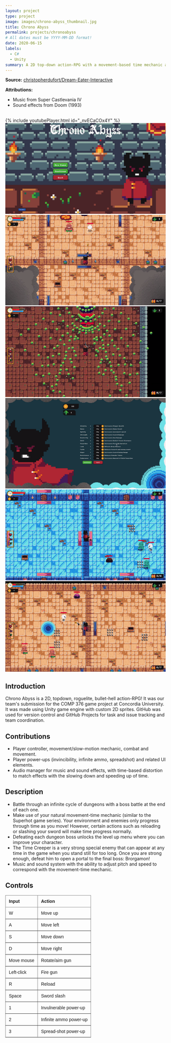 ```yaml
---
layout: project
type: project
image: images/chrono-abyss_thumbnail.jpg
title: Chrono Abyss
permalink: projects/chronoabyss
# All dates must be YYYY-MM-DD format!
date: 2020-06-15
labels:
  - C#
  - Unity
summary: A 2D top-down action-RPG with a movement-based time mechanic and endless dungeons.
---
```

**Source:** <a href="https://github.com/christopherdufort/Dream-Eater-Interactive"><i class="large github icon"></i>christopherdufort/Dream-Eater-Interactive</a>  

**Attributions:**
- Music from Super Castlevania IV
- Sound effects from Doom (1993)

<br>
{% include youtubePlayer.html id="_nvECaCOx4Y" %}  
<br>

<div class="ui medium rounded images">
  <img class="ui image" src="../images/chrono/chrono1.png">
  <img class="ui image" src="../images/chrono/chrono2.png">
  <img class="ui image" src="../images/chrono/chrono3.png">
  <img class="ui image" src="../images/chrono/chrono4.png">
  <img class="ui image" src="../images/chrono/chrono5.png">
   <img class="ui image" src="../images/chrono/chrono6.png">
</div>

## Introduction
Chrono Abyss is a 2D, topdown, roguelite, bullet-hell action-RPG! It was our team's submission for the COMP 376 game project at Concordia University. It was made using Unity game engine with custom 2D sprites. GitHub was used for version control and GitHub Projects for task and issue tracking and team coordination.

## Contributions
* Player controller, movement/slow-motion mechanic, combat and movement. 
* Player power-ups (invincibility, infinite ammo, spreadshot) and related UI elements.
* Audio manager for music and sound effects, with time-based distortion to match effects with the slowing down and speeding up of time.

## Description
* Battle through an infinite cycle of dungeons with a boss battle at the end of each one. 
* Make use of your natural movement-time mechanic (similar to the Superhot game series). Your environment and enemies only progress through time as you move! However, certain actions such as reloading or slashing your sword will make time progress normally.  
* Defeating each dungeon boss unlocks the level up menu where you can improve your character. 
* The Time Creeper is a very strong special enemy that can appear at any time in the game when you stand still for too long. Once you are strong enough, defeat him to open a portal to the final boss: Brorgamon!
* Music and sound system with the ability to adjust pitch and speed to correspond with the movement-time mechanic. 

## Controls
<style type="text/css">
.tg  {border-collapse:collapse;border-spacing:0;}
.tg td{border-color:black;border-style:solid;border-width:1px;font-family:Arial, sans-serif;font-size:14px;
  overflow:hidden;padding:10px 10px;word-break:normal;}
.tg th{border-color:black;border-style:solid;border-width:1px;font-family:Arial, sans-serif;font-size:14px;
  font-weight:normal;overflow:hidden;padding:10px 10px;word-break:normal;}
.tg .tg-fymr{border-color:inherit;font-weight:bold;text-align:left;vertical-align:top}
.tg .tg-0pky{border-color:inherit;text-align:left;vertical-align:top}
</style>
<table class="tg">
<thead>
  <tr>
    <th class="tg-fymr">Input</th>
    <th class="tg-fymr">Action</th>
  </tr>
</thead>
<tbody>
  <tr>
    <td class="tg-0pky">W</td>
    <td class="tg-0pky">Move up</td>
  </tr>
  <tr>
    <td class="tg-0pky">A</td>
    <td class="tg-0pky">Move left</td>
  </tr>
  <tr>
    <td class="tg-0pky">S</td>
    <td class="tg-0pky">Move down</td>
  </tr>
  <tr>
    <td class="tg-0pky">D</td>
    <td class="tg-0pky">Move right</td>
  </tr>
  <tr>
    <td class="tg-0pky">Move mouse</td>
    <td class="tg-0pky">Rotate/aim gun</td>
  </tr>
  <tr>
    <td class="tg-0pky">Left-click</td>
    <td class="tg-0pky">Fire gun</td>
  </tr>
  <tr>
    <td class="tg-0pky">R</td>
    <td class="tg-0pky">Reload</td>
  </tr>
  <tr>
    <td class="tg-0pky">Space</td>
    <td class="tg-0pky">Sword slash</td>
  </tr>
  <tr>
    <td class="tg-0pky">1</td>
    <td class="tg-0pky">Invulnerable power-up</td>
  </tr>
  <tr>
    <td class="tg-0pky">2</td>
    <td class="tg-0pky">Infinite ammo power-up</td>
  </tr>
  <tr>
    <td class="tg-0pky">3</td>
    <td class="tg-0pky">Spread-shot power-up</td>
  </tr>
</tbody>
</table>